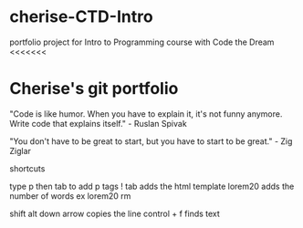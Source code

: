 # cherise-CTD-Intro
portfolio project for Intro to Programming course with Code the Dream
<<<<<<< 

Cherise's git portfolio
=======

"Code is like humor. When you have to explain it, it's not funny anymore. Write code that explains itself." - Ruslan Spivak

"You don't have to be great to start, but you have to start to be great." - Zig Ziglar

shortcuts

type p then tab to add p tags
! tab adds the html template
lorem20 adds the number of words ex lorem20
rm <name of file>
 <!-- Setting the viewport to make your website look good on all devices: -->
 shift alt down arrow copies the line
 control + f finds text